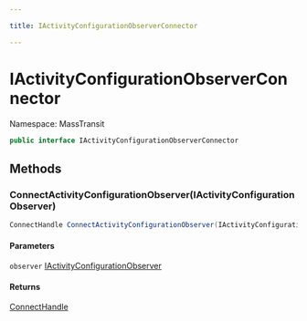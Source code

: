 ```yaml
---

title: IActivityConfigurationObserverConnector

---
```


# IActivityConfigurationObserverConnector

Namespace: MassTransit

```csharp
public interface IActivityConfigurationObserverConnector
```

## Methods

### **ConnectActivityConfigurationObserver(IActivityConfigurationObserver)**

```csharp
ConnectHandle ConnectActivityConfigurationObserver(IActivityConfigurationObserver observer)
```

#### Parameters

`observer` [IActivityConfigurationObserver](../masstransit/iactivityconfigurationobserver)<br/>

#### Returns

[ConnectHandle](../masstransit/connecthandle)<br/>
